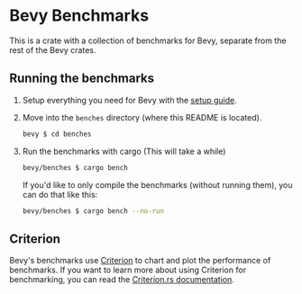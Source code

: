 # Bevy Benchmarks

This is a crate with a collection of benchmarks for Bevy, separate from the rest of the Bevy crates.

## Running the benchmarks

1. Setup everything you need for Bevy with the [setup guide](https://bevyengine.org/learn/book/getting-started/setup/).
2. Move into the `benches` directory (where this README is located).

    ```sh
    bevy $ cd benches
    ```

3. Run the benchmarks with cargo (This will take a while)

    ```sh
    bevy/benches $ cargo bench
    ```

    If you'd like to only compile the benchmarks (without running them), you can do that like this:

    ```sh
    bevy/benches $ cargo bench --no-run
    ```

## Criterion

Bevy's benchmarks use [Criterion](https://crates.io/crates/criterion) to chart and plot the performance of benchmarks. If you want to learn more about using Criterion for benchmarking, you can read the [Criterion.rs documentation](https://bheisler.github.io/criterion.rs/book/criterion_rs.html).
